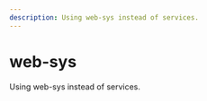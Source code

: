 ```yaml
---
description: Using web-sys instead of services.
---
```


# web-sys

Using web-sys instead of services.

